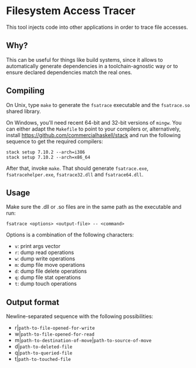 # Filesystem Access Tracer

This tool injects code into other applications in order to trace file accesses.

## Why?

This can be useful for things like build systems, since it allows to
automatically generate dependencies in a toolchain-agnostic way or to ensure
declared dependencies match the real ones.

## Compiling

On Unix, type `make` to generate the `fsatrace` executable and the
`fsatrace.so` shared library.

On Windows, you'll need recent 64-bit and 32-bit versions of
`mingw`. You can either adapt the `Makefile` to point to your
compilers or, alternatively, install
https://github.com/commercialhaskell/stack and run the following
sequence to get the required compilers:

    stack setup 7.10.2 --arch=i386
    stack setup 7.10.2 --arch=x86_64

After that, invoke `make`. That should generate `fsatrace.exe`,
`fsatracehelper.exe`, `fsatrace32.dll` and `fsatrace64.dll`.

## Usage

Make sure the .dll or .so files are in the same path as the executable
and run:

	fsatrace <options> <output-file> -- <command>

Options is a combination of the following characters:

* `v`: print args vector
* `r`: dump read operations
* `w`: dump write operations
* `m`: dump file move operations
* `d`: dump file delete operations
* `q`: dump file stat operations
* `t`: dump touch operations

## Output format

Newline-separated sequence with the following possibilities:

* r|`path-to-file-opened-for-write`
* w|`path-to-file-opened-for-read`
* m|`path-to-destination-of-move`|`path-to-source-of-move`
* d|`path-to-deleted-file`
* q|`path-to-queried-file`
* t|`path-to-touched-file`
